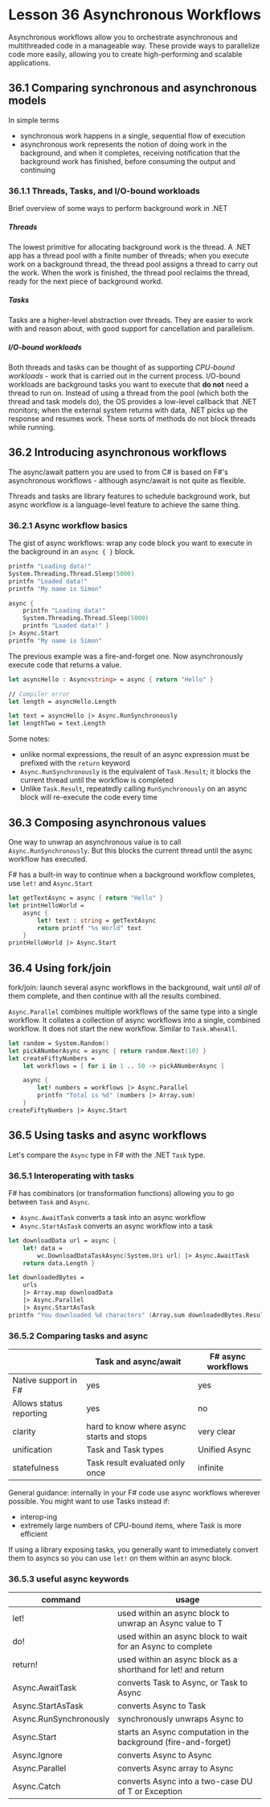 # Lesson 36 Asynchronous Workflows
Asynchronous workflows allow you to orchestrate asynchronous and multithreaded code in a manageable way.
These provide ways to parallelize code more easily, allowing you to create high-performing and scalable applications.

## 36.1 Comparing synchronous and asynchronous models
In simple terms
- synchronous work happens in a single, sequential flow of execution
- asynchronous work represents the notion of doing work in the background, and when it completes, receiving notification that the background work has finished, before consuming the output and continuing

### 36.1.1 Threads, Tasks, and I/O-bound workloads
Brief overview of some ways to perform background work in .NET

##### Threads
The lowest primitive for allocating background work is the thread.
A .NET app has a thread pool with a finite number of threads; when you execute work on a background thread, the thread pool assigns a thread to carry out the work.
When the work is finished, the thread pool reclaims the thread, ready for the next piece of background workd.

##### Tasks
Tasks are a higher-level abstraction over threads.
They are easier to work with and reason about, with good support for cancellation and parallelism.

##### I/O-bound workloads
Both threads and tasks can be thought of as supporting _CPU-bound workloads_ - work that is carried out in the current process.
I/O-bound workloads are background tasks you want to execute that __do not__ need a thread to run on.
Instead of using a thread from the pool (which both the thread and task models do), the OS provides a low-level callback that .NET monitors; when the external system returns with data, .NET picks up the response and resumes work.
These sorts of methods do not block threads while running.

## 36.2 Introducing asynchronous workflows
The async/await pattern you are used to from C# is based on F#'s asynchronous workflows - although async/await is not quite as flexible.

Threads and tasks are library features to schedule background work, but async workflow is a language-level feature to achieve the same thing.

### 36.2.1 Async workflow basics
The gist of async workflows: wrap any code block you want to execute in the background in an `async { }` block.

```fsharp
printfn "Loading data!"
System.Threading.Thread.Sleep(5000)
printfn "Loaded data!"
printfn "My name is Simon"

async {
    printfn "Loading data!"
    System.Threading.Thread.Sleep(5000)
    printfn "Loaded data!" }
|> Async.Start
printfn "My name is Simon"
```

The previous example was a fire-and-forget one.
Now asynchronously execute code that returns a value.

```fsharp
let asyncHello : Async<string> = async { return "Hello" }

// Compiler error
let length = asyncHello.Length

let text = asyncHello |> Async.RunSynchronously
let lengthTwo = text.Length
```

Some notes:
- unlike normal expressions, the result of an async expression must be prefixed with the `return` keyword
- `Async.RunSynchronously` is the equivalent of `Task.Result`; it blocks the current thread until the workflow is completed
- Unlike `Task.Result`, repeatedly calling `RunSynchronously` on an async block will re-execute the code every time

## 36.3 Composing asynchronous values
One way to unwrap an asynchronous value is to call `Async.RunSynchronously`.
But this blocks the current thread until the async workflow has executed.

F# has a built-in way to continue when a background workflow completes, use `let!` and `Async.Start`
```fsharp
let getTextAsync = async { return "Hello" }
let printHelloWorld =
    async {
        let! text : string = getTextAsync
        return printf "%s World" text
    }
printHelloWorld |> Async.Start
```

## 36.4 Using fork/join
fork/join: launch several async workflows in the background, wait until _all_ of them complete, and then continue with all the results combined.

`Async.Parallel` combines multiple workflows of the same type into a single workflow.
It collates a collection of async workflows into a single, combined workflow.
It does not start the new workflow.
Similar to `Task.WhenAll`.

```fsharp
let random = System.Random()
let pickANumberAsync = async { return random.Next(10) }
let createFiftyNumbers =
    let workflows = [ for i in 1 .. 50 -> pickANumberAsync ]

    async {
        let! numbers = workflows |> Async.Parallel
        printfn "Total is %d" (numbers |> Array.sum)
    }
createFiftyNumbers |> Async.Start
```

## 36.5 Using tasks and async workflows
Let's compare the `Async` type in F# with the .NET `Task` type.

### 36.5.1 Interoperating with tasks
F# has combinators (or transformation functions) allowing you to go between `Task` and `Async`.
- `Async.AwaitTask` converts a task into an async workflow
- `Async.StartAsTask` converts an async workflow into a task

```fsharp
let downloadData url = async {
    let! data =
        wc.DownloadDataTaskAsync(System.Uri url) |> Async.AwaitTask
    return data.Length }

let downloadedBytes =
    urls
    |> Array.map downloadData
    |> Async.Parallel
    |> Async.StartAsTask
printfn "You downloaded %d characters" (Array.sum downloadedBytes.Result)
```

### 36.5.2 Comparing tasks and async
| | Task and async/await | F# async workflows |
| --- | --- | --- |
| Native support in F# | yes | yes |
| Allows status reporting | yes | no |
| clarity | hard to know where async starts and stops | very clear |
| unification | Task and Task types | Unified Async<T> |
| statefulness | Task result evaluated only once | infinite |

General guidance: internally in your F# code use async workflows wherever possible.
You might want to use Tasks instead if:
- interop-ing
- extremely large numbers of CPU-bound items, where Task is more efficient

If using a library exposing tasks, you generally want to immediately convert them to asyncs so you can use `let!` on them within an async block.

### 36.5.3 useful async keywords
| command | usage |
| --- | --- |
| let! | used within an async block to unwrap an Async value to T |
| do! | used within an async block to wait for an Async<unit> to complete |
| return! | used within an async block as a shorthand for let! and return |
| Async.AwaitTask | converts Task<T> to Async<T>, or Task to Async<unit> |
| Async.StartAsTask | converts Async<T> to Task<T> |
| Async.RunSynchronously | synchronously unwraps Async<T> to <T> | 
| Async.Start | starts an Async<unit> computation in the background (fire-and-forget) |
| Async.Ignore | converts Async<T> to Async<unit> |
| Async.Parallel | converts Async<T> array to Async<T array> |
| Async.Catch | converts Async into a two-case DU of T or Exception |